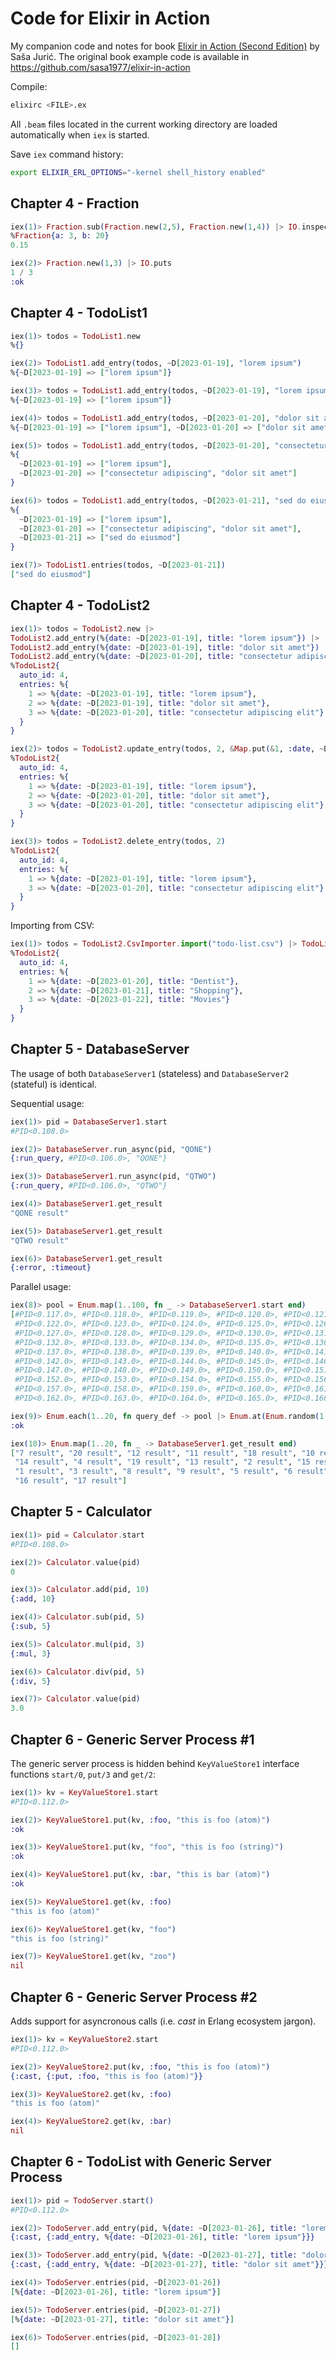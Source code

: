 # Code for Elixir in Action

My companion code and notes for book [Elixir in Action (Second Edition)](https://www.manning.com/books/elixir-in-action-second-edition) by Saša Jurić. The original book example code is available in https://github.com/sasa1977/elixir-in-action

Compile:
```bash
elixirc <FILE>.ex
```

All `.beam` files located in the current working directory are loaded automatically when `iex` is started.

Save `iex` command history:
```bash
export ELIXIR_ERL_OPTIONS="-kernel shell_history enabled"
```

## Chapter 4 - Fraction

```elixir
iex(1)> Fraction.sub(Fraction.new(2,5), Fraction.new(1,4)) |> IO.inspect |> Fraction.value
%Fraction{a: 3, b: 20}
0.15

iex(2)> Fraction.new(1,3) |> IO.puts   
1 / 3
:ok
```

## Chapter 4 - TodoList1

```elixir
iex(1)> todos = TodoList1.new
%{}

iex(2)> TodoList1.add_entry(todos, ~D[2023-01-19], "lorem ipsum")
%{~D[2023-01-19] => ["lorem ipsum"]}

iex(3)> todos = TodoList1.add_entry(todos, ~D[2023-01-19], "lorem ipsum")
%{~D[2023-01-19] => ["lorem ipsum"]}

iex(4)> todos = TodoList1.add_entry(todos, ~D[2023-01-20], "dolor sit amet")
%{~D[2023-01-19] => ["lorem ipsum"], ~D[2023-01-20] => ["dolor sit amet"]}

iex(5)> todos = TodoList1.add_entry(todos, ~D[2023-01-20], "consectetur adipiscing")
%{
  ~D[2023-01-19] => ["lorem ipsum"],
  ~D[2023-01-20] => ["consectetur adipiscing", "dolor sit amet"]
}

iex(6)> todos = TodoList1.add_entry(todos, ~D[2023-01-21], "sed do eiusmod")        
%{
  ~D[2023-01-19] => ["lorem ipsum"],
  ~D[2023-01-20] => ["consectetur adipiscing", "dolor sit amet"],
  ~D[2023-01-21] => ["sed do eiusmod"]
}

iex(7)> TodoList1.entries(todos, ~D[2023-01-21])
["sed do eiusmod"]
```

## Chapter 4 - TodoList2

```elixir
iex(1)> todos = TodoList2.new |> 
TodoList2.add_entry(%{date: ~D[2023-01-19], title: "lorem ipsum"}) |> 
TodoList2.add_entry(%{date: ~D[2023-01-19], title: "dolor sit amet"}) |> 
TodoList2.add_entry(%{date: ~D[2023-01-20], title: "consectetur adipiscing elit"})
%TodoList2{
  auto_id: 4,
  entries: %{
    1 => %{date: ~D[2023-01-19], title: "lorem ipsum"},
    2 => %{date: ~D[2023-01-19], title: "dolor sit amet"},
    3 => %{date: ~D[2023-01-20], title: "consectetur adipiscing elit"}
  }
}

iex(2)> todos = TodoList2.update_entry(todos, 2, &Map.put(&1, :date, ~D[2023-01-20]))
%TodoList2{
  auto_id: 4,
  entries: %{
    1 => %{date: ~D[2023-01-19], title: "lorem ipsum"},
    2 => %{date: ~D[2023-01-20], title: "dolor sit amet"},
    3 => %{date: ~D[2023-01-20], title: "consectetur adipiscing elit"}
  }
}

iex(3)> todos = TodoList2.delete_entry(todos, 2)
%TodoList2{
  auto_id: 4,
  entries: %{
    1 => %{date: ~D[2023-01-19], title: "lorem ipsum"},
    3 => %{date: ~D[2023-01-20], title: "consectetur adipiscing elit"}
  }
}
```

Importing from CSV:
```elixir
iex(1)> todos = TodoList2.CsvImporter.import("todo-list.csv") |> TodoList2.new
%TodoList2{
  auto_id: 4,
  entries: %{
    1 => %{date: ~D[2023-01-20], title: "Dentist"},
    2 => %{date: ~D[2023-01-21], title: "Shopping"},
    3 => %{date: ~D[2023-01-22], title: "Movies"}
  }
}
```
## Chapter 5 - DatabaseServer

The usage of both `DatabaseServer1` (stateless) and `DatabaseServer2` (stateful) is identical.

Sequential usage:
```elixir
iex(1)> pid = DatabaseServer1.start
#PID<0.108.0>

iex(2)> DatabaseServer.run_async(pid, "QONE")
{:run_query, #PID<0.106.0>, "QONE"}

iex(3)> DatabaseServer1.run_async(pid, "QTWO")
{:run_query, #PID<0.106.0>, "QTWO"}

iex(4)> DatabaseServer1.get_result
"QONE result"

iex(5)> DatabaseServer1.get_result
"QTWO result"

iex(6)> DatabaseServer1.get_result
{:error, :timeout}
```

Parallel usage:
```elixir
iex(8)> pool = Enum.map(1..100, fn _ -> DatabaseServer1.start end)
[#PID<0.117.0>, #PID<0.118.0>, #PID<0.119.0>, #PID<0.120.0>, #PID<0.121.0>,
 #PID<0.122.0>, #PID<0.123.0>, #PID<0.124.0>, #PID<0.125.0>, #PID<0.126.0>,
 #PID<0.127.0>, #PID<0.128.0>, #PID<0.129.0>, #PID<0.130.0>, #PID<0.131.0>,
 #PID<0.132.0>, #PID<0.133.0>, #PID<0.134.0>, #PID<0.135.0>, #PID<0.136.0>,
 #PID<0.137.0>, #PID<0.138.0>, #PID<0.139.0>, #PID<0.140.0>, #PID<0.141.0>,
 #PID<0.142.0>, #PID<0.143.0>, #PID<0.144.0>, #PID<0.145.0>, #PID<0.146.0>,
 #PID<0.147.0>, #PID<0.148.0>, #PID<0.149.0>, #PID<0.150.0>, #PID<0.151.0>,
 #PID<0.152.0>, #PID<0.153.0>, #PID<0.154.0>, #PID<0.155.0>, #PID<0.156.0>,
 #PID<0.157.0>, #PID<0.158.0>, #PID<0.159.0>, #PID<0.160.0>, #PID<0.161.0>,
 #PID<0.162.0>, #PID<0.163.0>, #PID<0.164.0>, #PID<0.165.0>, #PID<0.166.0>, ...]

iex(9)> Enum.each(1..20, fn query_def -> pool |> Enum.at(Enum.random(1..100)-1) |> DatabaseServer1.run_async(query_def) end)
:ok

iex(10)> Enum.map(1..20, fn _ -> DatabaseServer1.get_result end)
["7 result", "20 result", "12 result", "11 result", "18 result", "10 result",
 "14 result", "4 result", "19 result", "13 result", "2 result", "15 result",
 "1 result", "3 result", "8 result", "9 result", "5 result", "6 result",
 "16 result", "17 result"]
```

## Chapter 5 - Calculator

```elixir
iex(1)> pid = Calculator.start
#PID<0.108.0>

iex(2)> Calculator.value(pid)
0

iex(3)> Calculator.add(pid, 10)
{:add, 10}

iex(4)> Calculator.sub(pid, 5)
{:sub, 5}

iex(5)> Calculator.mul(pid, 3)
{:mul, 3}

iex(6)> Calculator.div(pid, 5)
{:div, 5}

iex(7)> Calculator.value(pid)
3.0
```

## Chapter 6 - Generic Server Process #1

The generic server process is hidden behind `KeyValueStore1` interface functions `start/0`, `put/3` and `get/2`:
```elixir
iex(1)> kv = KeyValueStore1.start
#PID<0.112.0>

iex(2)> KeyValueStore1.put(kv, :foo, "this is foo (atom)")
:ok

iex(3)> KeyValueStore1.put(kv, "foo", "this is foo (string)")
:ok

iex(4)> KeyValueStore1.put(kv, :bar, "this is bar (atom)")   
:ok

iex(5)> KeyValueStore1.get(kv, :foo)
"this is foo (atom)"

iex(6)> KeyValueStore1.get(kv, "foo")
"this is foo (string)"

iex(7)> KeyValueStore1.get(kv, "zoo")
nil
```

## Chapter 6 - Generic Server Process #2

Adds support for asyncronous calls (i.e. _cast_ in Erlang ecosystem jargon).
```elixir
iex(1)> kv = KeyValueStore2.start                         
#PID<0.112.0>

iex(2)> KeyValueStore2.put(kv, :foo, "this is foo (atom)")
{:cast, {:put, :foo, "this is foo (atom)"}}

iex(3)> KeyValueStore2.get(kv, :foo)                      
"this is foo (atom)"

iex(4)> KeyValueStore2.get(kv, :bar)
nil
```

## Chapter 6 - TodoList with Generic Server Process

```elixir
iex(1)> pid = TodoServer.start()
#PID<0.112.0>

iex(2)> TodoServer.add_entry(pid, %{date: ~D[2023-01-26], title: "lorem ipsum"})
{:cast, {:add_entry, %{date: ~D[2023-01-26], title: "lorem ipsum"}}}

iex(3)> TodoServer.add_entry(pid, %{date: ~D[2023-01-27], title: "dolor sit amet"})
{:cast, {:add_entry, %{date: ~D[2023-01-27], title: "dolor sit amet"}}}

iex(4)> TodoServer.entries(pid, ~D[2023-01-26])
[%{date: ~D[2023-01-26], title: "lorem ipsum"}]

iex(5)> TodoServer.entries(pid, ~D[2023-01-27])
[%{date: ~D[2023-01-27], title: "dolor sit amet"}]

iex(6)> TodoServer.entries(pid, ~D[2023-01-28])
[]
```